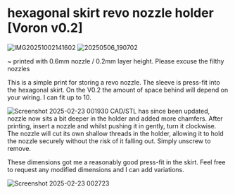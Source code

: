 # hexagonal skirt revo nozzle holder [Voron v0.2]
![IMG20251002141602](https://github.com/user-attachments/assets/37129c3b-50ea-4afc-99d3-1680e73e03a7)
![20250506_190702](https://github.com/user-attachments/assets/5c708025-3eab-4b26-9cb3-fb7d450988d4)

~ printed with 0.6mm nozzle / 0.2mm layer height. Please excuse the filthy nozzles

This is a simple print for storing a revo nozzle. The sleeve is press-fit into the hexagonal skirt. On the V0.2 the amount of space behind will depend on your wiring. I can fit up to 10.


![Screenshot 2025-02-23 001930](https://github.com/user-attachments/assets/341fb882-659f-42d5-82ec-86bf67d0c97a)
CAD/STL has since been updated, nozzle now sits a bit deeper in the holder and added more chamfers.
After printing, insert a nozzle and whilst pushing it in gently, turn it clockwise. The nozzle will cut its own shallow threads in the holder, allowing it to hold the nozzle securely without the risk of it falling out. Simply unscrew to remove.

These dimensions got me a reasonably good press-fit in the skirt. Feel free to request any modified dimensions and I can add variations.

![Screenshot 2025-02-23 002723](https://github.com/user-attachments/assets/207c9152-87ff-48af-92e3-f4f1cb694764)

